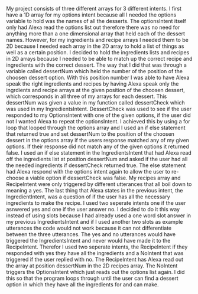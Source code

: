   My project consists of three different arrays for 3 different intents. I first have a 1D array for my options intent because all I needed the options variable to hold was the names of all the desserts. The optionsIntent itself only had Alexa read the options list out therefore there was no need for anything more than a one dimensional array that held each of the dessert names. However, for my ingredients and recipe arrays I needed them to be 2D because I needed each array in the 2D array to hold a list of things as well as a certain position. I decided to hold the ingredients lists and recipes in 2D arrays because I needed to be able to match up the correct recipe and ingredients with the correct dessert. The way that I did that was through a variable called dessertNum which held the number of the position of the choosen dessert option. With this position number I was able to have Alexa speak the right ingredients and recipes by having Alexa speak only the ingrdients and recipe arrays at the given position of the choosen dessert, which corresponds in all three of my arrays for each dessert. This dessertNum was given a value in my function called dessertCheck which was used in my IngredientsIntent. DessertCheck was used to see if the user responded to my OptionsIntent with one of the given options, if the user did not I wanted Alexa to repeat the optionsIntent. I achieved this by using a for loop that looped through the options array and I used an if else statement that returned true and set dessertNum to the position of the choosen dessert in the options array if the users response matched any of my given options. If their response did not match any of the given options it returned false. I used an if else statement in the IngredientsIntent that had Alexa read off the ingredients list at position dessertNum and asked if the user had all the needed ingredients if dessertCheck returned true. The else statement had Alexa respond with the options intent again to allow the user to re-choose a viable option if dessertCheck was false. 
  My recipes array and RecipeIntent were only triggered by different utterances that all boil down to meaning a yes. The last thing that Alexa states in the previous intent, the IngredientIntent, was a question of if the user has all the necessary ingredients to make the recipe. I used two seperate intents one if the user asnwered yes and one if the user answer no. I decided to do it this way instead of using slots because I had already used a one word slot answer in my previous IngredientsIntent and if I used another two slots as example utterances the code would not work because it can not differentiate between the three utterances. The yes and no utterances would have triggered the IngredientsIntent and never would have made it to the RecipeIntent. Therefor I used two seperate intents, the RecipeIntent if they responded with yes they have all the ingredients and a NoIntent that was triggered if the user replied with no. The RecipeIntent has Alexa read out the array at position dessertNum in the 2D recipes array. The NoIntent triggers the OptionsIntent which just reads out the options list again. I did this so that the program loops through until the user can find a dessert option in which they have all the ingredients for and can make. 

